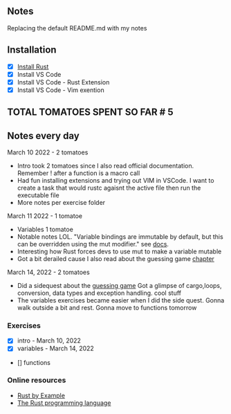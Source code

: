 ## Notes

Replacing the default README.md with my notes

## Installation
- [x] [Install Rust](https://doc.rust-lang.org/book/ch01-01-installation.html)
- [x] Install VS Code
- [x] Install VS Code -  Rust Extension
- [x] Install VS Code - Vim exention

## TOTAL TOMATOES SPENT SO FAR # 5
## Notes every day
March 10 2022 - 2 tomatoes
- Intro took 2 tomatoes since I also  read official documentation. Remember ! after a function is a macro call
- Had fun installing extensions and trying out VIM in VSCode. I want to create a task that would  rustc agaisnt  the  active file 
  then run the executable file
- More notes per exercise folder

March 11 2022 - 1 tomatoe
- Variables 1 tomatoe
- Notable notes LOL. "Variable bindings are immutable by default, but this can be overridden using the mut modifier."  see [docs](https://doc.rust-lang.org/rust-by-example/variable_bindings/mut.html). 
- Interesting how Rust forces devs to use mut to make a variable mutable
- Got a bit derailed cause I also read about the guessing game [chapter](https://doc.rust-lang.org/book/ch02-00-guessing-game-tutorial.html)

March 14, 2022 - 2 tomatoes
- Did a sidequest about the [guessing game](https://doc.rust-lang.org/book/ch02-00-guessing-game-tutorial.html)
  Got a glimpse of cargo,loops, conversion, data types and exception handling. cool stuff
- The variables exercises became easier when I did the side quest. Gonna walk outside a bit and rest. Gonna move to functions tomorrow

### Exercises 
   - [x] intro - March 10, 2022
   - [x] variables - March 14, 2022
   - [] functions

### Online resources
  - [Rust by Example](https://doc.rust-lang.org/rust-by-example/index.html)
  - [The Rust programming language](https://doc.rust-lang.org/book/title-page.html)


  
      